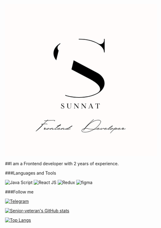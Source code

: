 [![Header](https://github.com/Senior-veteran/Senior-veteran/blob/main/assets/S.png)](https://github.com/Senior-veteran/Senior-veteran/blob/main/assets/S.png)

##I am a Frontend developer with 2 years of experience.


###Languages and Tools

![Java Script](https://img.shields.io/badge/JavaScript-090909?style=for-the-badge&logo=javascript&logoColor=ffa500)
![React JS](https://img.shields.io/badge/React-090909?style=for-the-badge&logo=react&logoColor=47C5FB)
![Redux](https://img.shields.io/badge/Redux-090909?style=for-the-badge&logo=redux&logoColor=47C5FB)
![figma](https://img.shields.io/badge/figma-090909?style=for-the-badge&logo=figma&logoColor=f06292)



###Follow me

[![Telegram](https://img.shields.io/badge/telegram-090909?style=for-the-badge&logo=telegram&logoColor=f06292)](https://t.me/MySitesAndPortfolio)


[![Senior-veteran's GitHub stats](https://github-readme-stats.vercel.app/api?username=Senior-veteran&show_icons=true&theme=synthwave)](https://github.com/Senior-veteran/Senior-veteran)


[![Top Langs](https://github-readme-stats.vercel.app/api/top-langs/?username=anuraghazra&langs_count=8)](https://github.com/anuraghazra/github-readme-stats)